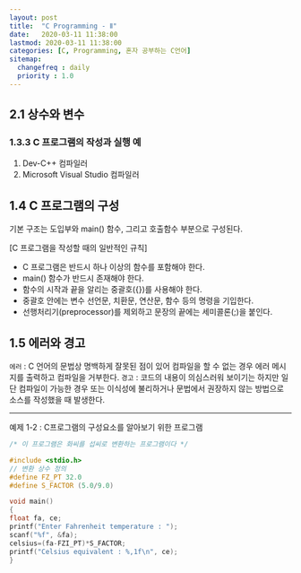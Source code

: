 ```yaml
---
layout: post
title:  "C Programming - Ⅱ"
date:   2020-03-11 11:38:00 
lastmod: 2020-03-11 11:38:00
categories: [C, Programming, 혼자 공부하는 C언어]
sitemap:
  changefreq : daily
  priority : 1.0
---
```


## 2.1 상수와 변수


### 1.3.3 C 프로그램의 작성과 실행 예
1. Dev-C++ 컴파일러
2. Microsoft Visual Studio 컴파일러

## 1.4 C 프로그램의 구성

기본 구조는 도입부와 main() 함수, 그리고 호출함수 부분으로 구성된다.

[C 프로그램을 작성할 때의 일반적인 규칙]
+ C 프로그램은 반드시 하나 이상의 함수를 포함해야 한다.
+ main() 함수가 반드시 존재해야 한다.
+ 함수의 시작과 끝을 알리는 중괄호({})를 사용해야 한다.
+ 중괄호 안에는 변수 선언문, 치환문, 연산문, 함수 등의 명령을 기입한다.
+ 선행처리기(preprocessor)를 제외하고 문장의 끝에는 세미콜론(;)을 붙인다.

## 1.5 에러와 경고
`에러` : C 언어의 문법상 명백하게 잘못된 점이 있어 컴파일을 할 수 없는 경우 에러 메시지를 출력하고 컴파일을 거부한다.
`경고` : 코드의 내용이 의심스러워 보이기는 하지만 일단 컴파일이 가능한 경우 또는 이식성에 불리하거나 문법에서 권장하지 않는 방법으로 소스를 작성했을 때 발생한다.

<hr>


예제 1-2 : C프로그램의 구성요소를 알아보기 위한 프로그램
```c
/* 이 프로그램은 화씨를 섭씨로 변환하는 프로그램이다 */

#include <stdio.h>
// 변환 상수 정의
#define FZ_PT 32.0
#define S_FACTOR (5.0/9.0)

void main()
{
float fa, ce;
printf("Enter Fahrenheit temperature : ");
scanf("%f", &fa);
celsius=(fa-FZI_PT)*S_FACTOR;
printf("Celsius equivalent : %,1f\n", ce);
}
```




<div class="divider"></div>
